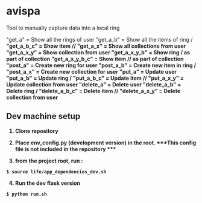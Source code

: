 avispa
======

Tool to manually capture data into a local ring


"get_a" = Show all the rings of user <a>
"get_a_b" = Show all the items of ring <a>/<b>
"get_a_b_c" = Show item <a>/<b>/<c>
"get_a_x" = Show all collections from user <a>
"get_a_x_y" = Show collection <y> from user <a>
"get_a_x_y_b" = Show ring <a>/<b> as part of collection <y>
"get_a_x_y_b_c" = Show item <a>/<b>/<c> as part of collection <y>
"post_a" = Create new ring for user <a>
"post_a_b" = Create new item in ring <a>/<b>
"post_a_x" = Create new collection for user <a>
"put_a" = Update user <a>
"put_a_b" = Update ring <a>/<b>
"put_a_b_c" = Update item <a>/<b>/<c>
"put_a_x_y" = Update collection <y> from user <a>
"delete_a" = Delete user <a>
"delete_a_b" = Delete ring <a>/<b>
"delete_a_b_c" = Delete item <a>/<b>/<c>
"delete_a_x_y" = Delete collection <y> from user <a>



## Dev machine setup

1. Clone repository

2. Place env_config.py (development version) in the root. 
   ***This config file is not included in the repository ***

3. from the project root, run :
```
$ source life/app_dependencies_dev.sh
```

4. Run the dev flask version 
```
$ python run.sh
```

















